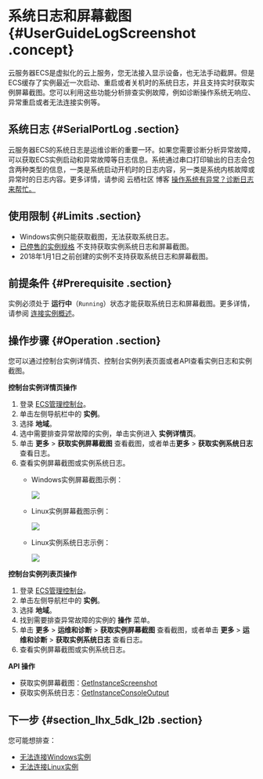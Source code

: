 # 系统日志和屏幕截图 {#UserGuideLogScreenshot .concept}

云服务器ECS是虚拟化的云上服务，您无法接入显示设备，也无法手动截屏。但是ECS缓存了实例最近一次启动、重启或者关机时的系统日志，并且支持实时获取实例屏幕截图。您可以利用这些功能分析排查实例故障，例如诊断操作系统无响应、异常重启或者无法连接实例等。

## 系统日志 {#SerialPortLog .section}

云服务器ECS的系统日志是运维诊断的重要一环。如果您需要诊断分析异常故障，可以获取ECS实例启动和异常故障等日志信息。系统通过串口打印输出的日志会包含两种类型的信息，一类是系统启动开机时的日志内容，另一类是系统内核故障或异常时的日志内容。更多详情，请参阅 云栖社区 博客 [操作系统有异常？诊断日志来帮忙。](https://yq.aliyun.com/articles/617481)

## 使用限制 {#Limits .section}

-   Windows实例只能获取截图，无法获取系统日志。
-   [已停售的实例规格](https://help.aliyun.com/document_detail/55263.html) 不支持获取实例系统日志和屏幕截图。
-   2018年1月1日之前创建的实例不支持获取系统日志和屏幕截图。

## 前提条件 {#Prerequisite .section}

实例必须处于 **运行中**（`Running`）状态才能获取系统日志和屏幕截图。更多详情，请参阅 [连接实例概述](cn.zh-CN/用户指南/连接实例/连接实例概述.md#)。

## 操作步骤 {#Operation .section}

您可以通过控制台实例详情页、控制台实例列表页面或者API查看实例日志和实例截图。

**控制台实例详情页操作**

1.  登录 [ECS管理控制台](https://ecs.console.aliyun.com/)。
2.  单击左侧导航栏中的 **实例**。
3.  选择 **地域**。
4.  选中需要排查异常故障的实例，单击实例进入 **实例详情页**。
5.  单击 **更多** \> **获取实例屏幕截图** 查看截图，或者单击**更多** \> **获取实例系统日志** 查看日志。
6.  查看实例屏幕截图或实例系统日志。
    -   Windows实例屏幕截图示例：

        ![](http://static-aliyun-doc.oss-cn-hangzhou.aliyuncs.com/assets/img/15530/7126_zh-CN.png)

    -   Linux实例屏幕截图示例：

        ![](http://static-aliyun-doc.oss-cn-hangzhou.aliyuncs.com/assets/img/15530/7127_zh-CN.png)

    -   Linux实例系统日志示例：

        ![](http://static-aliyun-doc.oss-cn-hangzhou.aliyuncs.com/assets/img/15530/7128_zh-CN.png)


**控制台实例列表页操作**

1.  登录 [ECS管理控制台](https://ecs.console.aliyun.com/)。
2.  单击左侧导航栏中的 **实例**。
3.  选择 **地域**。
4.  找到需要排查异常故障的实例的 **操作** 菜单。
5.  单击 **更多** \> **运维和诊断** \> **获取实例屏幕截图** 查看截图，或者单击 **更多** \> **运维和诊断** \> **获取实例系统日志** 查看日志。
6.  查看实例屏幕截图或实例系统日志。

**API 操作**

-   获取实例屏幕截图：[GetInstanceScreenshot](../../../../cn.zh-CN/隐藏/Hide(隐藏目录)/GetInstanceScreenshot.md#)
-   获取实例系统日志：[GetInstanceConsoleOutput](../../../../cn.zh-CN/隐藏/Hide(隐藏目录)/GetInstanceConsoleOutput.md#)

## 下一步 {#section_lhx_5dk_l2b .section}

您可能想排查：

-   [无法连接Windows实例](https://help.aliyun.com/knowledge_detail/50982.html)
-   [无法连接Linux实例](http://help.aliyun-inc.com/dochelp/~~34403~~)

